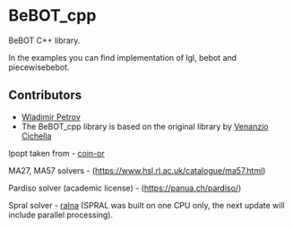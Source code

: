 # BeBOT_cpp
BeBOT C++ library.

In the examples you can find implementation of lgl, bebot and piecewisebebot.

## Contributors
- [Wladimir Petrov](https://github.com/wladimirpetrov)
- The BeBOT_cpp library is based on the original library by [Venanzio Cichella](https://github.com/caslabuiowa/BeBOT_MATLAB)

Ipopt taken from - [coin-or](https://github.com/coin-or)

MA27, MA57 solvers - (https://www.hsl.rl.ac.uk/catalogue/ma57.html)

Pardiso solver (academic license) - (https://panua.ch/pardiso/)

Spral solver - [ralna](https://github.com/ralna) (SPRAL was built on one CPU only, the next update will include parallel processing).
